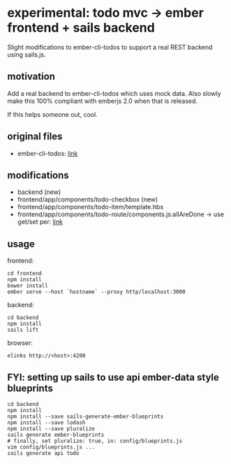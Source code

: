 # experimental: todo mvc -> ember frontend + sails backend

Slight modifications to ember-cli-todos to support a real REST backend using sails.js.

## motivation

Add a real backend to ember-cli-todos which uses mock data. Also slowly make this 100% compliant with emberjs 2.0 when that is released.

If this helps someone out, cool.

## original files

- ember-cli-todos: [link](https://github.com/ember-cli/ember-cli-todos)

## modifications

- backend (new)
- frontend/app/components/todo-checkbox (new)
- frontend/app/components/todo-item/template.hbs
- frontend/app/components/todo-route/components.js:allAreDone -> use get/set per: [link](http://emberjs.com/deprecations/v1.x/#toc_computed-properties-with-a-shared-getter-and-setter)

## usage

frontend:

```
cd frontend
npm install
bower install
ember serve --host `hostname` --proxy http/localhost:3000
```

backend:

```
cd backend
npm install
sails lift
```

browser:

```
elinks http://<host>:4200
```

## FYI: setting up sails to use api ember-data style blueprints

```
cd backend
npm install
npm install --save sails-generate-ember-blueprints
npm install --save lodash
npm install --save pluralize
sails generate ember-blueprints
# finally, set pluralize: true, in: config/blueprints.js
vim config/blueprints.js ...
sails generate api todo
```
